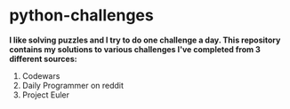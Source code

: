 # python-challenges

**I like solving puzzles and I try to do one challenge a day. This repository contains my solutions to various challenges I've completed 
from 3 different sources:**

1. Codewars
2. Daily Programmer on reddit
3. Project Euler

